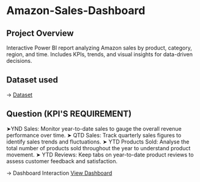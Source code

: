# Amazon-Sales-Dashboard
## Project Overview
Interactive Power BI report analyzing Amazon sales by product, category, region, and time. Includes KPIs, trends, and visual insights for data-driven decisions.

## Dataset used
  -> <a href="https://github.com/janvibhagwani/Amazon-Sales-Dashboard-/blob/main/Amazon_Combined_Data.xlsx">Dataset</a>

## Question (KPI'S REQUIREMENT)
➤YND Sales: Monitor year-to-date sales to gauge the overall revenue performance over time.
➤ QTD Sales: Track quarterly sales figures to identify sales trends and fluctuations.
➤ YTD Products Sold: Analyse the total number of products sold throughout the year to understand
product movement.
➤ YTD Reviews: Keep tabs on year-to-date product reviews to assess customer feedback and satisfaction.

-> Dashboard Interaction <a href="https://github.com/janvibhagwani/Amazon-Sales-Dashboard-/blob/main/amazon.pbix">View Dashboard</a>


